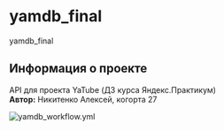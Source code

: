 # yamdb_final
yamdb_final

## Информация о проекте
API для проекта YaTube (ДЗ курса Яндекс.Практикум)  
**Автор:** Никитенко Алексей, когорта 27

![yamdb_workflow.yml](https://github.com/avnikitenko/yamdb_final/actions/workflows/yamdb_workflow.yml/badge.svg)